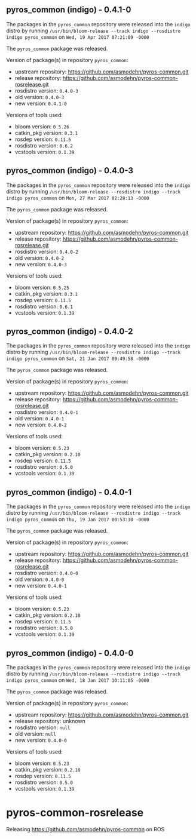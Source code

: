 ## pyros_common (indigo) - 0.4.1-0

The packages in the `pyros_common` repository were released into the `indigo` distro by running `/usr/bin/bloom-release --track indigo --rosdistro indigo pyros_common` on `Wed, 19 Apr 2017 07:21:09 -0000`

The `pyros_common` package was released.

Version of package(s) in repository `pyros_common`:

- upstream repository: https://github.com/asmodehn/pyros-common.git
- release repository: https://github.com/asmodehn/pyros-common-rosrelease.git
- rosdistro version: `0.4.0-3`
- old version: `0.4.0-3`
- new version: `0.4.1-0`

Versions of tools used:

- bloom version: `0.5.26`
- catkin_pkg version: `0.3.1`
- rosdep version: `0.11.5`
- rosdistro version: `0.6.2`
- vcstools version: `0.1.39`


## pyros_common (indigo) - 0.4.0-3

The packages in the `pyros_common` repository were released into the `indigo` distro by running `/usr/bin/bloom-release --rosdistro indigo --track indigo pyros_common` on `Mon, 27 Mar 2017 02:28:13 -0000`

The `pyros_common` package was released.

Version of package(s) in repository `pyros_common`:

- upstream repository: https://github.com/asmodehn/pyros-common.git
- release repository: https://github.com/asmodehn/pyros-common-rosrelease.git
- rosdistro version: `0.4.0-2`
- old version: `0.4.0-2`
- new version: `0.4.0-3`

Versions of tools used:

- bloom version: `0.5.25`
- catkin_pkg version: `0.3.1`
- rosdep version: `0.11.5`
- rosdistro version: `0.6.1`
- vcstools version: `0.1.39`


## pyros_common (indigo) - 0.4.0-2

The packages in the `pyros_common` repository were released into the `indigo` distro by running `/usr/bin/bloom-release --rosdistro indigo --track indigo pyros_common` on `Sat, 21 Jan 2017 09:49:58 -0000`

The `pyros_common` package was released.

Version of package(s) in repository `pyros_common`:

- upstream repository: https://github.com/asmodehn/pyros-common.git
- release repository: https://github.com/asmodehn/pyros-common-rosrelease.git
- rosdistro version: `0.4.0-1`
- old version: `0.4.0-1`
- new version: `0.4.0-2`

Versions of tools used:

- bloom version: `0.5.23`
- catkin_pkg version: `0.2.10`
- rosdep version: `0.11.5`
- rosdistro version: `0.5.0`
- vcstools version: `0.1.39`


## pyros_common (indigo) - 0.4.0-1

The packages in the `pyros_common` repository were released into the `indigo` distro by running `/usr/bin/bloom-release --rosdistro indigo --track indigo pyros_common` on `Thu, 19 Jan 2017 00:53:30 -0000`

The `pyros_common` package was released.

Version of package(s) in repository `pyros_common`:

- upstream repository: https://github.com/asmodehn/pyros-common.git
- release repository: https://github.com/asmodehn/pyros-common-rosrelease.git
- rosdistro version: `0.4.0-0`
- old version: `0.4.0-0`
- new version: `0.4.0-1`

Versions of tools used:

- bloom version: `0.5.23`
- catkin_pkg version: `0.2.10`
- rosdep version: `0.11.5`
- rosdistro version: `0.5.0`
- vcstools version: `0.1.39`


## pyros_common (indigo) - 0.4.0-0

The packages in the `pyros_common` repository were released into the `indigo` distro by running `/usr/bin/bloom-release --rosdistro indigo --track indigo pyros_common` on `Wed, 18 Jan 2017 10:11:05 -0000`

The `pyros_common` package was released.

Version of package(s) in repository `pyros_common`:

- upstream repository: https://github.com/asmodehn/pyros-common.git
- release repository: unknown
- rosdistro version: `null`
- old version: `null`
- new version: `0.4.0-0`

Versions of tools used:

- bloom version: `0.5.23`
- catkin_pkg version: `0.2.10`
- rosdep version: `0.11.5`
- rosdistro version: `0.5.0`
- vcstools version: `0.1.39`


# pyros-common-rosrelease
Releasing https://github.com/asmodehn/pyros-common on ROS

